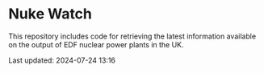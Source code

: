 # Nuke Watch

This repository includes code for retrieving the latest information available on the output of EDF nuclear power plants in the UK.

Last updated: 2024-07-24 13:16